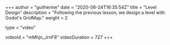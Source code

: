 +++
author = "guilherme"
date = "2020-06-24T16:35:54Z"
title = "Level Design"
description = "Following the previous lesson, we design a level with Godot's GridMap."
weight = 2

type = "video"

videoId = "mMhjn_JrnF8"
videoDuration = 727
+++


